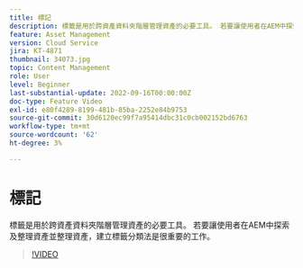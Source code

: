 ```yaml
---
title: 標記
description: 標籤是用於跨資產資料夾階層管理資產的必要工具。 若要讓使用者在AEM中探索及整理資產並整理資產，建立標籤分類法是很重要的工作。
feature: Asset Management
version: Cloud Service
jira: KT-4871
thumbnail: 34073.jpg
topic: Content Management
role: User
level: Beginner
last-substantial-update: 2022-09-16T00:00:00Z
doc-type: Feature Video
exl-id: e80f4289-8199-481b-85ba-2252e84b9753
source-git-commit: 30d6120ec99f7a95414dbc31c0cb002152bd6763
workflow-type: tm+mt
source-wordcount: '62'
ht-degree: 3%

---
```


# 標記

標籤是用於跨資產資料夾階層管理資產的必要工具。 若要讓使用者在AEM中探索及整理資產並整理資產，建立標籤分類法是很重要的工作。

>[!VIDEO](https://video.tv.adobe.com/v/34073?quality=12&learn=on)
